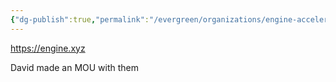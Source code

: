 ```yaml
---
{"dg-publish":true,"permalink":"/evergreen/organizations/engine-accelerator/"}
---
```


https://engine.xyz

David made an MOU with them

